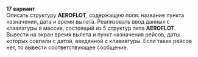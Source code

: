 **17 вариант**  
Описать структуру **AEROFLOT**, содержащую поля: название пункта назначения, дата и время вылета. Реализовать ввод данных с клавиатуры в массив, состоящий из 5 структур типа **AEROFLOT**. Вывести на экран время вылета и пункт назначения рейсов, даты которых совпали с датой, введенной с клавиатуры. Если таких рейсов нет, то вывести соответствующее сообщение.